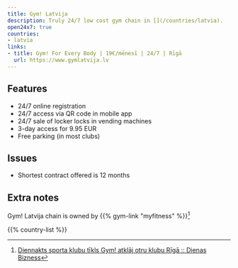```yaml
---
title: Gym! Latvija
description: Truly 24/7 low cost gym chain in [](/countries/latvia).
open24x7: true
countries:
- latvia
links:
- title: Gym! For Every Body | 19€/mēnesī | 24/7 | Rīgā
  url: https://www.gymlatvija.lv
---
```


## Features
- 24/7 online registration
- 24/7 access via QR code in mobile app
- 24/7 sale of locker locks in vending machines
- 3-day access for 9.95 EUR
- Free parking (in most clubs)

## Issues
- Shortest contract offered is 12 months

## Extra notes
Gym! Latvija chain is owned by {{% gym-link "myfitness" %}}[^1]

{{% country-list %}}

[^1]: [Diennakts sporta klubu tīkls Gym! atklāj otru klubu Rīgā :: Dienas Bizness](https://www.db.lv/zinas/diennakts-sporta-klubu-tikls-gym-atklaj-otru-klubu-riga-503710)
